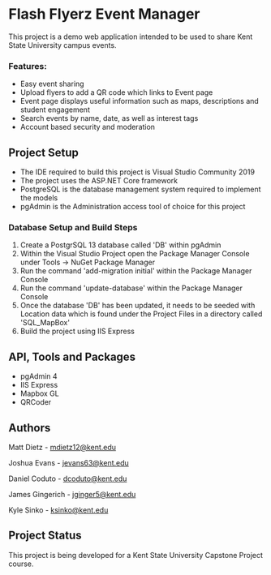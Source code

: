 # Flash Flyerz Event Manager
This project is a demo web application intended to be used to share Kent State University campus events.

### Features: 
* Easy event sharing
* Upload flyers to add a QR code which links to Event page
* Event page displays useful information such as maps, descriptions and student engagement
* Search events by name, date, as well as interest tags
* Account based security and moderation

## Project Setup

* The IDE required to build this project is Visual Studio Community 2019
* The project uses the ASP.NET Core framework
* PostgreSQL is the database management system required to implement the models
* pgAdmin is the Administration access tool of choice for this project

### Database Setup and Build Steps

1. Create a PostgrSQL 13 database called 'DB' within pgAdmin
2. Within the Visual Studio Project open the Package Manager Console under Tools -> NuGet Package Manager
3. Run the command 'add-migration initial' within the Package Manager Console
4. Run the command 'update-database' within the Package Manager Console
5. Once the database 'DB' has been updated, it needs to be seeded with Location data which is found under the Project Files in a directory called 'SQL_MapBox'
6. Build the project using IIS Express

## API, Tools and Packages

* pgAdmin 4
* IIS Express
* Mapbox GL
* QRCoder

## Authors

Matt Dietz - mdietz12@kent.edu 

Joshua Evans - jevans63@kent.edu 

Daniel Coduto - dcoduto@kent.edu 

James Gingerich - jginger5@kent.edu

Kyle Sinko - ksinko@kent.edu

## Project Status

This project is being developed for a Kent State University Capstone Project course.